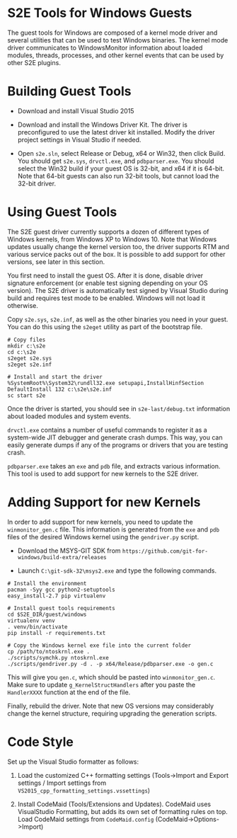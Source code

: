 S2E Tools for Windows Guests
============================


The guest tools for Windows are composed of a kernel mode driver and
several utilities that can be used to test Windows binaries.
The kernel mode driver communicates to WindowsMonitor information about
loaded modules, threads, processes, and other kernel events that can
be used by other S2E plugins.

Building Guest Tools
====================

- Download and install Visual Studio 2015

- Download and install the Windows Driver Kit. The driver is preconfigured
  to use the latest driver kit installed. Modify the driver project settings
  in Visual Studio if needed.

- Open ```s2e.sln```, select Release or Debug, x64 or Win32, then click Build.
  You should get ```s2e.sys```, ```drvctl.exe```,
  and ```pdbparser.exe```. You should select the Win32 build if your guest
  OS is 32-bit, and x64 if it is 64-bit. Note that 64-bit guests can also
  run 32-bit tools, but cannot load the 32-bit driver.

Using Guest Tools
=================

The S2E guest driver currently supports a dozen of different types of Windows
kernels, from Windows XP to Windows 10. Note that Windows updates usually
change the kernel version too, the driver supports RTM and various service
packs out of the box. It is possible to add support for other versions,
see later in this section.

You first need to install the guest OS. After it is done,
disable driver signature enforcement (or enable test signing
depending on your OS version). The S2E driver is automatically test signed
by Visual Studio during build and requires test mode to be enabled. Windows
will not load it otherwise.

Copy ```s2e.sys```, ```s2e.inf```, as well as the other binaries you need in your guest. You
can do this using the ```s2eget``` utility as part of the bootstrap file.

```
# Copy files
mkdir c:\s2e
cd c:\s2e
s2eget s2e.sys
s2eget s2e.inf

# Install and start the driver
%SystemRoot%\System32\rundll32.exe setupapi,InstallHinfSection DefaultInstall 132 c:\s2e\s2e.inf
sc start s2e
```

Once the driver is started, you should see in ```s2e-last/debug.txt```
information about loaded modules and system events.

 ```drvctl.exe``` contains a number of useful commands to register it as a
system-wide JIT debugger and generate crash dumps. This way, you can easily
generate dumps if any of the programs or drivers that you are testing
crash.

 ```pdbparser.exe``` takes an ```exe``` and ```pdb``` file, and extracts various information.
This tool is used to add support for new kernels to the S2E driver.


Adding Support for new Kernels
==============================

In order to add support for new kernels, you need to update the
 ```winmonitor_gen.c``` file. This information is generated from
the ```exe``` and ```pdb``` files of the desired Windows kernel using the
 ```gendriver.py``` script.

- Download the MSYS-GIT SDK from ```https://github.com/git-for-windows/build-extra/releases```

- Launch ```C:\git-sdk-32\msys2.exe``` and type the following commands.


```
# Install the environment
pacman -Syy gcc python2-setuptools
easy_install-2.7 pip virtualenv

# Install guest tools requirements
cd $S2E_DIR/guest/windows
virtualenv venv
. venv/bin/activate
pip install -r requirements.txt

# Copy the Windows kernel exe file into the current folder
cp /path/to/ntoskrnl.exe .
./scripts/symchk.py ntoskrnl.exe
./scripts/gendriver.py -d . -p x64/Release/pdbparser.exe -o gen.c
```

This will give you ```gen.c```, which should be pasted into
```winmonitor_gen.c```. Make sure to update ```g_KernelStructHandlers```
after you paste the ```HandlerXXXX``` function at the end of the file.

Finally, rebuild the driver. Note that new OS versions may considerably
change the kernel structure, requiring upgrading the generation scripts.

Code Style
==========

Set up the Visual Studio formatter as follows:

1. Load the customized C++ formatting settings
   (Tools->Import and Export settings / Import settings from ```VS2015_cpp_formatting_settings.vssettings```)

2. Install CodeMaid (Tools/Extensions and Updates).
   CodeMaid uses VisualStudio Formatting, but adds its own set of formatting rules on top.
   Load CodeMaid settings from ```CodeMaid.config``` (CodeMaid->Options->Import)
